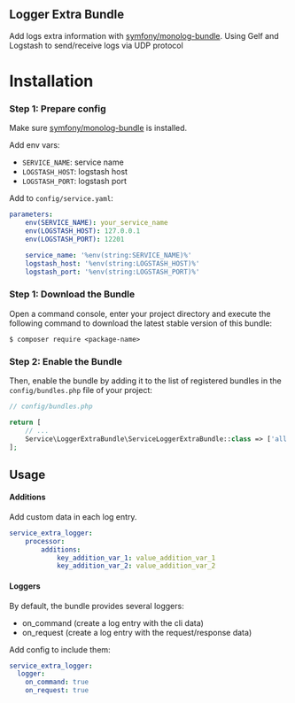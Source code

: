 Logger Extra Bundle
-------------------

Add logs extra information with [symfony/monolog-bundle](https://symfony.com/doc/current/logging.html).
Using Gelf and Logstash to send/receive logs via UDP protocol

Installation
============

### Step 1: Prepare config

Make sure [symfony/monolog-bundle](https://symfony.com/doc/current/logging.html) is installed.

Add env vars:
* `SERVICE_NAME`: service name
* `LOGSTASH_HOST`: logstash host
* `LOGSTASH_PORT`: logstash port

Add to `config/service.yaml`:
```yaml
parameters:
    env(SERVICE_NAME): your_service_name
    env(LOGSTASH_HOST): 127.0.0.1
    env(LOGSTASH_PORT): 12201

    service_name: '%env(string:SERVICE_NAME)%'
    logstash_host: '%env(string:LOGSTASH_HOST)%'
    logstash_port: '%env(string:LOGSTASH_PORT)%'
```

### Step 1: Download the Bundle

Open a command console, enter your project directory and execute the
following command to download the latest stable version of this bundle:

```console
$ composer require <package-name>
```

### Step 2: Enable the Bundle

Then, enable the bundle by adding it to the list of registered bundles
in the `config/bundles.php` file of your project:

```php
// config/bundles.php

return [
    // ...
    Service\LoggerExtraBundle\ServiceLoggerExtraBundle::class => ['all' => true],
];
```

## Usage

#### Additions
Add custom data in each log entry.
```yaml
service_extra_logger:
    processor:
        additions:
            key_addition_var_1: value_addition_var_1
            key_addition_var_2: value_addition_var_2
```

#### Loggers

By default, the bundle provides several loggers:
* on_command (create a log entry with the cli data)
* on_request (create a log entry with the request/response data)

Add config to include them:
```yaml
service_extra_logger:
  logger:
    on_command: true
    on_request: true
```